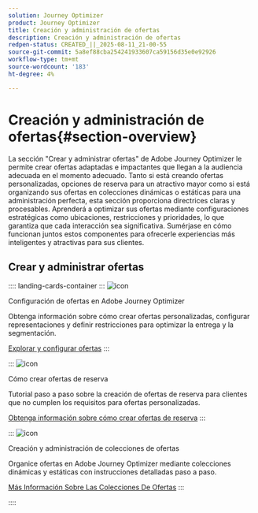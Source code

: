 ```yaml
---
solution: Journey Optimizer
product: Journey Optimizer
title: Creación y administración de ofertas
description: Creación y administración de ofertas
redpen-status: CREATED_||_2025-08-11_21-00-55
source-git-commit: 5a8ef88cba254241933607ca59156d35e0e92926
workflow-type: tm+mt
source-wordcount: '183'
ht-degree: 4%

---
```



# Creación y administración de ofertas{#section-overview}

La sección &quot;Crear y administrar ofertas&quot; de Adobe Journey Optimizer le permite crear ofertas adaptadas e impactantes que llegan a la audiencia adecuada en el momento adecuado. Tanto si está creando ofertas personalizadas, opciones de reserva para un atractivo mayor como si está organizando sus ofertas en colecciones dinámicas o estáticas para una administración perfecta, esta sección proporciona directrices claras y procesables. Aprenderá a optimizar sus ofertas mediante configuraciones estratégicas como ubicaciones, restricciones y prioridades, lo que garantiza que cada interacción sea significativa. Sumérjase en cómo funcionan juntos estos componentes para ofrecerle experiencias más inteligentes y atractivas para sus clientes.

## Crear y administrar ofertas

:::: landing-cards-container
:::
![icon](https://cdn.experienceleague.adobe.com/icons/gear.svg?lang=es)

Configuración de ofertas en Adobe Journey Optimizer

Obtenga información sobre cómo crear ofertas personalizadas, configurar representaciones y definir restricciones para optimizar la entrega y la segmentación.

[Explorar y configurar ofertas](configure-offers-landing-page.md)
:::

:::
![icon](https://cdn.experienceleague.adobe.com/icons/circle-play.svg?lang=es)

Cómo crear ofertas de reserva

Tutorial paso a paso sobre la creación de ofertas de reserva para clientes que no cumplen los requisitos para ofertas personalizadas.

[Obtenga información sobre cómo crear ofertas de reserva](../using/offers/offer-library/creating-fallback-offers.md)
:::

:::
![icon](https://cdn.experienceleague.adobe.com/icons/list-check.svg?lang=es)

Creación y administración de colecciones de ofertas

Organice ofertas en Adobe Journey Optimizer mediante colecciones dinámicas y estáticas con instrucciones detalladas paso a paso.

[Más Información Sobre Las Colecciones De Ofertas](../using/offers/offer-library/creating-collections.md)
:::

::::
